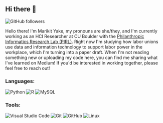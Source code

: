 ## Hi there 👋

<!--
**marikit-yake/marikit-yake** is a ✨ _special_ ✨ repository because its `README.md` (this file) appears on your GitHub profile.

Here are some ideas to get you started:

- 🔭 I’m currently working on ...
- 🌱 I’m currently learning ...
- 👯 I’m looking to collaborate on ...
- 🤔 I’m looking for help with ...
- 💬 Ask me about ...
- 📫 How to reach me: ...
- 😄 Pronouns: ...
- ⚡ Fun fact: ...
-->

<!-- # 🛠️ 🚧 Work in Progress 🚧 🛠️ -->
![GitHub followers](https://img.shields.io/github/followers/marikit-yake?style=social)<br>
<!-- ![GitHub stars](https://img.shields.io/github/stars/marikit-yake?style=social) -->

<!-- Intro, Skills and Interests -->
<!-- Hello and welcome to my Github profile! My name is Marikit Yake and I'm working on writing this intro. -->
Hello there! I'm Marikit Yake, my pronouns are she/they, and I'm currently working as an HCI Researcher at CU Boulder with the [Philanthropic Informatics Research Lab (PIRL)](https://amy.voida.com/research-group/). Right now I'm studying how labor unions use data and information technology to support labor power in the workplace, which I'm turning into a paper draft. When I'm not reading something new or uploading my code here, you can find me sharing what I've learned on Medium! If you'd be interested in working together, please feel free to reach out!

<!-- Badges (languages, etc) Code: Python, SQL, HTML -->
### Languages:
![Python](https://img.shields.io/badge/python-3670A0?style=for-the-badge&logo=python&logoColor=ffdd54)
![R](https://img.shields.io/badge/r-%23276DC3.svg?style=for-the-badge&logo=r&logoColor=white)
![MySQL](https://img.shields.io/badge/mysql-%2300f.svg?style=for-the-badge&logo=mysql&logoColor=white)


<!-- Tools: VSCode, Github, Git, Tableau, Figma, Canva -->
### Tools:
![Visual Studio Code](https://img.shields.io/badge/Visual%20Studio%20Code-0078d7.svg?style=for-the-badge&logo=visual-studio-code&logoColor=white)
![Git](https://img.shields.io/badge/git-%23F05033.svg?style=for-the-badge&logo=git&logoColor=white)
![GitHub](https://img.shields.io/badge/github-%23121011.svg?style=for-the-badge&logo=github&logoColor=white)
![Linux](https://img.shields.io/badge/Linux-FCC624?style=for-the-badge&logo=linux&logoColor=black)

<!-- Github Stats -->
<!--[![Marikit's GitHub stats](https://github-readme-stats.vercel.app/api?username=marikit-yake&count_private=true)](https://github.com/marikit-yake/github-readme-stats) -->

<!-- ### Blog Posts -->
<!-- BLOG-POST-LIST:START -->
<!-- BLOG-POST-LIST:END -->

<!-- Current Projects -->
<!-- Contact Info, email or social media -->
